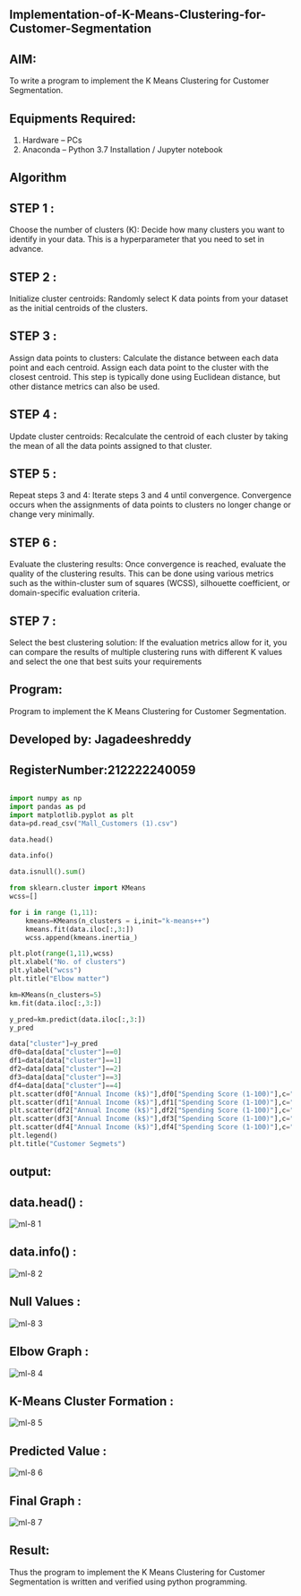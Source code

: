 ## Implementation-of-K-Means-Clustering-for-Customer-Segmentation

## AIM:
To write a program to implement the K Means Clustering for Customer Segmentation.

## Equipments Required:
1. Hardware – PCs
2. Anaconda – Python 3.7 Installation / Jupyter notebook

## Algorithm
## STEP 1 :
Choose the number of clusters (K): Decide how many clusters you want to identify in your data. This is a hyperparameter that you need to set in advance.

## STEP 2 :
Initialize cluster centroids: Randomly select K data points from your dataset as the initial centroids of the clusters.

## STEP 3 :
Assign data points to clusters: Calculate the distance between each data point and each centroid. Assign each data point to the cluster with the closest centroid. This step is typically done using Euclidean distance, but other distance metrics can also be used.

## STEP 4 :
Update cluster centroids: Recalculate the centroid of each cluster by taking the mean of all the data points assigned to that cluster.

## STEP 5 :
Repeat steps 3 and 4: Iterate steps 3 and 4 until convergence. Convergence occurs when the assignments of data points to clusters no longer change or change very minimally.

## STEP 6 :
Evaluate the clustering results: Once convergence is reached, evaluate the quality of the clustering results. This can be done using various metrics such as the within-cluster sum of squares (WCSS), silhouette coefficient, or domain-specific evaluation criteria.

## STEP 7 :
Select the best clustering solution: If the evaluation metrics allow for it, you can compare the results of multiple clustering runs with different K values and select the one that best suits your requirements

## Program:
Program to implement the K Means Clustering for Customer Segmentation.
## Developed by: Jagadeeshreddy
## RegisterNumber:212222240059  
```python

import numpy as np
import pandas as pd
import matplotlib.pyplot as plt
data=pd.read_csv("Mall_Customers (1).csv")

data.head()

data.info()

data.isnull().sum()

from sklearn.cluster import KMeans
wcss=[]

for i in range (1,11):
    kmeans=KMeans(n_clusters = i,init="k-means++")
    kmeans.fit(data.iloc[:,3:])
    wcss.append(kmeans.inertia_)

plt.plot(range(1,11),wcss)
plt.xlabel("No. of clusters")
plt.ylabel("wcss")
plt.title("Elbow matter")

km=KMeans(n_clusters=5)
km.fit(data.iloc[:,3:])

y_pred=km.predict(data.iloc[:,3:])
y_pred

data["cluster"]=y_pred
df0=data[data["cluster"]==0]
df1=data[data["cluster"]==1]
df2=data[data["cluster"]==2]
df3=data[data["cluster"]==3]
df4=data[data["cluster"]==4]
plt.scatter(df0["Annual Income (k$)"],df0["Spending Score (1-100)"],c="red",label="cluster0")
plt.scatter(df1["Annual Income (k$)"],df1["Spending Score (1-100)"],c="black",label="cluster1")
plt.scatter(df2["Annual Income (k$)"],df2["Spending Score (1-100)"],c="blue",label="cluster2")
plt.scatter(df3["Annual Income (k$)"],df3["Spending Score (1-100)"],c="green",label="cluster3")
plt.scatter(df4["Annual Income (k$)"],df4["Spending Score (1-100)"],c="magenta",label="cluster4")
plt.legend()
plt.title("Customer Segmets")
```

## output:

## data.head() :



![ml-8 1](https://github.com/jagadeeshreddy561/Implementation-of-K-Means-Clustering-for-Customer-Segmentation/assets/120623104/73ba80fc-def3-4fe7-9546-34b300548ad6)


## data.info() :


![ml-8 2](https://github.com/jagadeeshreddy561/Implementation-of-K-Means-Clustering-for-Customer-Segmentation/assets/120623104/9a43b4db-c57f-4783-8de0-65383e91a14a)



## Null Values :


![ml-8 3](https://github.com/jagadeeshreddy561/Implementation-of-K-Means-Clustering-for-Customer-Segmentation/assets/120623104/d073f745-dbfa-4550-bd70-6b8d78548a82)



## Elbow Graph :


![ml-8 4](https://github.com/jagadeeshreddy561/Implementation-of-K-Means-Clustering-for-Customer-Segmentation/assets/120623104/c2e979a2-5703-4ce4-9f20-085907f06216)


## K-Means Cluster Formation :


![ml-8 5](https://github.com/jagadeeshreddy561/Implementation-of-K-Means-Clustering-for-Customer-Segmentation/assets/120623104/f44947ca-9531-48bb-8bb3-fe6bf3cd4087)


## Predicted Value :


![ml-8 6](https://github.com/jagadeeshreddy561/Implementation-of-K-Means-Clustering-for-Customer-Segmentation/assets/120623104/c9381a26-3358-4cc2-93d9-dfd12e1a9894)



## Final Graph :

![ml-8 7](https://github.com/jagadeeshreddy561/Implementation-of-K-Means-Clustering-for-Customer-Segmentation/assets/120623104/2a80c091-9132-46a6-8960-eca6427db035)




## Result:
Thus the program to implement the K Means Clustering for Customer Segmentation is written and verified using python programming.
